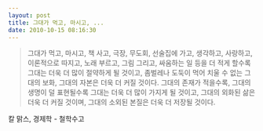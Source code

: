 ```yaml
---
layout: post
title: 그대가 먹고, 마시고, ...
date: 2010-10-15 08:16:30
---
```


> 그대가 먹고, 마시고, 책 사고, 극장, 무도회, 선술집에 가고, 생각하고, 사랑하고, 이론적으로 따지고, 노래 부르고, 그림 그리고, 싸움하는 일 등을 더 적게 할수록 그대는 더욱 더 많이 절약하게 될 것이고, 좀벌레나 도둑이 먹어 치울 수 없는 그대의 보화, 그대의 자본은 더욱 더 커질 것이다. 그대의 존재가 적을수록, 그대의 생명이 덜 표현될수록 그대는 더욱 더 많이 가지게 될 것이고, 그대의 외화된 삶은 더욱 더 커질 것이며, 그대의 소외된 본질은 더욱 더 저장될 것이다.

칼 맑스, 경제학 - 철학수고